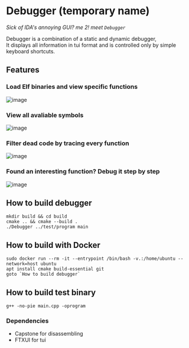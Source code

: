 # Debugger (temporary name)
*Sick of IDA's annoying GUI? me 2! meet `Debugger`*

Debugger is a combination of a static and dynamic debugger,<br>
It displays all information in tui format and is controlled only by simple keyboard shortcuts.
## Features
### Load Elf binaries and view specific functions
![image](https://github.com/user-attachments/assets/9bffd902-7c3a-4930-a273-468b58ae7ef4)

### View all avaliable symbols
![image](https://github.com/user-attachments/assets/5e6b6eb5-f232-49cb-a50b-15c401919066)

### Filter dead code by tracing every function
![image](https://github.com/user-attachments/assets/f1389539-cd0b-414f-b5b9-d610aed227d6)

### Found an interesting function? Debug it step by step
![image](https://github.com/user-attachments/assets/af37ac9c-7fe8-4605-9703-21279acef949)


## How to build debugger
```console
mkdir build && cd build
cmake .. && cmake --build .
./Debugger ../test/program main
```
## How to build with Docker
```console
sudo docker run --rm -it --entrypoint /bin/bash -v.:/home/ubuntu --network=host ubuntu
apt install cmake build-essential git
goto `How to build debugger`
```
## How to build test binary
```console
g++ -no-pie main.cpp -oprogram
```

### Dependencies
* Capstone for disassembling
* FTXUI for tui
